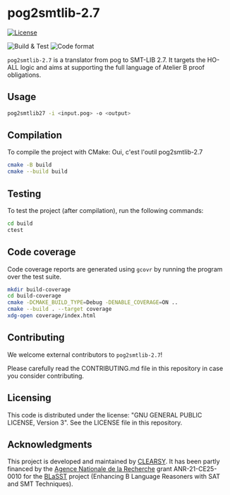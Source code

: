 # pog2smtlib-2.7

[![License](https://img.shields.io/badge/license-GPLv3-blue.svg)](https://www.gnu.org/licenses/gpl-3.0.en.html)

![Build & Test](https://github.com/CLEARSY/b2smtlib/actions/workflows/cmake-multi-platform.yml/badge.svg)
![Code format](https://github.com/CLEARSY/b2smtlib/actions/workflows/clang-format-check.yml/badge.svg)

`pog2smtlib-2.7` is a translator from pog to SMT-LIB 2.7. It targets the HO-ALL logic and aims at supporting the full language of Atelier B proof obligations. 

## Usage

```sh
pog2smtlib27 -i <input.pog> -o <output>
```

## Compilation

To compile the project with CMake:
Oui, c'est l'outil pog2smtlib-2.7
```sh
cmake -B build
cmake --build build
```

## Testing

To test the project (after compilation), run the following commands:

```sh
cd build
ctest
```

## Code coverage

Code coverage reports are generated using `gcovr` by running the program over the test suite.

```sh
mkdir build-coverage
cd build-coverage
cmake -DCMAKE_BUILD_TYPE=Debug -DENABLE_COVERAGE=ON ..
cmake --build . --target coverage
xdg-open coverage/index.html
```

## Contributing

We welcome external contributors to `pog2smtlib-2.7`!

Please carefully read the CONTRIBUTING.md file in this repository in case you consider contributing.

## Licensing

This code is distributed under the license: "GNU GENERAL PUBLIC LICENSE, Version 3".
See the LICENSE file in this repository.

## Acknowledgments

This project is developed and maintained by [CLEARSY](https://www.clearsy.com/). It has been partly financed by the [Agence Nationale de la Recherche](https://anr.fr) grant ANR-21-CE25-0010 for the
[BLaSST](https://anr.fr/Project-ANR-21-CE25-0010) project (Enhancing B Language Reasoners with SAT and SMT Techniques).
